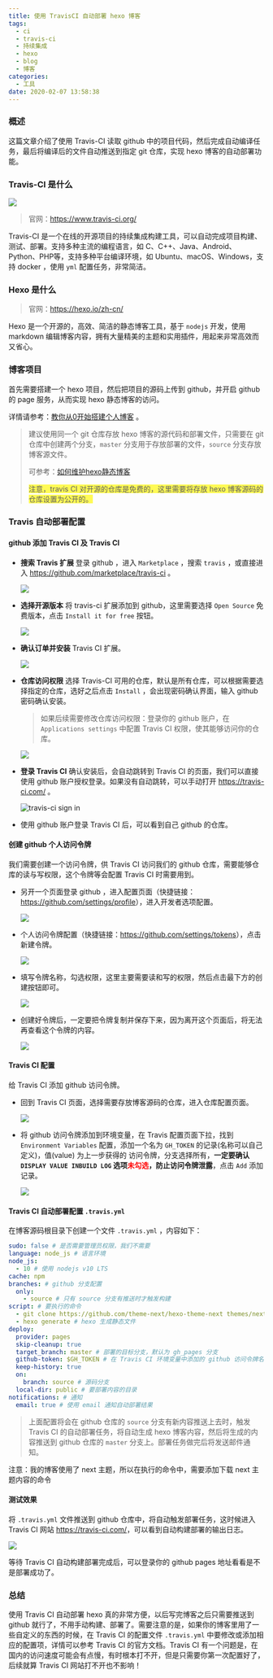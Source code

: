 ```yaml
---
title: 使用 TravisCI 自动部署 hexo 博客
tags:
  - ci
  - travis-ci
  - 持续集成
  - hexo
  - blog
  - 博客
categories:
  - 工具
date: 2020-02-07 13:58:38
---
```


### 概述

这篇文章介绍了使用 Travis-CI 读取 github 中的项目代码，然后完成自动编译任务，最后将编译后的文件自动推送到指定 git 仓库，实现 hexo 博客的自动部署功能。

### Travis-CI 是什么

![](https://blog-images.qiniu.wqf31415.xyz/travis_ci.jpeg)

> 官网：<https://www.travis-ci.org/> 

Travis-CI 是一个在线的开源项目的持续集成构建工具，可以自动完成项目构建、测试、部署。支持多种主流的编程语言，如 C、C++、Java、Android、Python、PHP等，支持多种平台编译环境，如 Ubuntu、macOS、Windows，支持 docker ，使用 `yml` 配置任务，非常简洁。



<!-- more -->



### Hexo 是什么

> 官网：<https://hexo.io/zh-cn/> 

Hexo 是一个开源的，高效、简洁的静态博客工具，基于 `nodejs` 开发，使用 markdown 编辑博客内容，拥有大量精美的主题和实用插件，用起来非常高效而又省心。

### 博客项目

首先需要搭建一个 hexo 项目，然后把项目的源码上传到 github，并开启 github 的 page 服务，从而实现 hexo 静态博客的访问。

详情请参考：<a href="/2017/02/22/教你从0开始搭建个人博客/" target="_blank">教你从0开始搭建个人博客</a> 。

> 建议使用同一个 git 仓库存放 hexo 博客的源代码和部署文件，只需要在 git 仓库中创建两个分支，`master` 分支用于存放部署的文件，`source` 分支存放博客源文件。
>
> 可参考：<a href="/2017/02/11/如何维护hexo静态博客/" target="_blank">如何维护hexo静态博客</a> 
>
> <span style="background:#fffa55">注意，travis CI 对开源的仓库是免费的，这里需要将存放 hexo 博客源码的仓库设置为公开的。

### Travis 自动部署配置

#### github 添加 Travis CI 及 Travis CI 

- **搜索 Travis 扩展** 登录 github ，进入 `Marketplace` ，搜索 `travis` ，或直接进入 <https://github.com/marketplace/travis-ci> 。

  ![](https://blog-images.qiniu.wqf31415.xyz/github_extend_travis.png)

- **选择开源版本** 将 travis-ci 扩展添加到 github，这里需要选择 `Open Source` 免费版本，点击 `Install it for free` 按钮。

  ![](https://blog-images.qiniu.wqf31415.xyz/github_install_travis_ci.png)

- **确认订单并安装** Travis CI 扩展。

  ![](https://blog-images.qiniu.wqf31415.xyz/github_install_travis_ci_complete.png)

- **仓库访问权限** 选择 Travis-CI 可用的仓库，默认是所有仓库，可以根据需要选择指定的仓库，选好之后点击 `Install` ，会出现密码确认界面，输入 github 密码确认安装。

  > 如果后续需要修改仓库访问权限：登录你的 github 账户，在 `Applications settings` 中配置 Travis CI 权限，使其能够访问你的仓库。

  ![](https://blog-images.qiniu.wqf31415.xyz/github_install_travis_ci_select_repo.png)

- **登录 Travis CI** 确认安装后，会自动跳转到 Travis CI 的页面，我们可以直接使用 github 账户授权登录。如果没有自动跳转，可以手动打开 <https://travis-ci.com/> 。

  ![travis-ci sign in](https://blog-images.qiniu.wqf31415.xyz/travis_ci_sign_in.png)

- 使用 github 账户登录 Travis CI 后，可以看到自己 github 的仓库。

  

#### 创建 github 个人访问令牌

我们需要创建一个访问令牌，供 Travis CI 访问我们的 github 仓库，需要能够仓库的读与写权限，这个令牌等会配置 Travis CI 时需要用到。

- 另开一个页面登录 github ，进入配置页面（快捷链接：<https://github.com/settings/profile>），进入开发者选项配置。

  ![](https://blog-images.qiniu.wqf31415.xyz/github_developer_settings.png)

- 个人访问令牌配置（快捷链接：<https://github.com/settings/tokens>），点击新建令牌。

  ![](https://blog-images.qiniu.wqf31415.xyz/github_personal_access_tokens.png)

- 填写令牌名称，勾选权限，这里主要需要读和写的权限，然后点击最下方的创建按钮即可。

  ![](https://blog-images.qiniu.wqf31415.xyz/github_travis_ci_token.png)

- 创建好令牌后，一定要把令牌复制并保存下来，因为离开这个页面后，将无法再查看这个令牌的内容。

  ![](https://blog-images.qiniu.wqf31415.xyz/github_travis_ci_token_content.png)

  

#### Travis CI 配置

给 Travis CI 添加 github 访问令牌。

- 回到 Travis CI 页面，选择需要存放博客源码的仓库，进入仓库配置页面。

  ![](https://blog-images.qiniu.wqf31415.xyz/travis_ci_settings.png)

- 将 github 访问令牌添加到环境变量，在 Travis 配置页面下拉，找到 `Environment Variables` 配置，添加一个名为 `GH_TOKEN` 的记录(名称可以自己定义)，值(value) 为上一步获得的 访问令牌，分支选择所有，**一定要确认 `DISPLAY VALUE INBUILD LOG` 选项<span style="color:red">未勾选</span>，防止访问令牌泄露**，点击 `Add` 添加记录。

  ![](https://blog-images.qiniu.wqf31415.xyz/travis_ci_add_github_token.png)

  

#### Travis CI 自动部署配置 `.travis.yml`

在博客源码根目录下创建一个文件 `.travis.yml` ，内容如下：

```yml
sudo: false # 是否需要管理员权限，我们不需要
language: node_js # 语言环境
node_js:
  - 10 # 使用 nodejs v10 LTS
cache: npm
branches: # github 分支配置
  only:
    - source # 只有 source 分支有推送时才触发构建
script: # 要执行的命令
  - git clone https://github.com/theme-next/hexo-theme-next themes/next ## 下载博客主题
  - hexo generate # hexo 生成静态文件
deploy:
  provider: pages
  skip-cleanup: true
  target_branch: master # 部署的目标分支，默认为 gh_pages 分支
  github-token: $GH_TOKEN # 在 Travis CI 环境变量中添加的 github 访问令牌名
  keep-history: true
  on:
    branch: source # 源码分支
  local-dir: public # 要部署内容的目录
notifications: # 通知
  email: true # 使用 email 通知自动部署结果
```

> 上面配置将会在 github 仓库的 `source` 分支有新内容推送上去时，触发 Travis CI 的自动部署任务，将自动生成 hexo 博客内容，然后将生成的内容推送到 github 仓库的 `master` 分支上。部署任务做完后将发送邮件通知。

注意：我的博客使用了 next 主题，所以在执行的命令中，需要添加下载 next 主题内容的命令



#### 测试效果

将 `.travis.yml` 文件推送到 github 仓库中，将自动触发部署任务，这时候进入 Travis CI 网站 <https://travis-ci.com/>，可以看到自动构建部署的输出日志。

![](https://blog-images.qiniu.wqf31415.xyz/travis_ci_build_log.png)

等待 Travis CI 自动构建部署完成后，可以登录你的 github pages 地址看看是不是部署成功了。



### 总结

使用 Travis CI 自动部署 hexo 真的非常方便，以后写完博客之后只需要推送到 github 就行了，不用手动构建、部署了。需要注意的是，如果你的博客里用了一些自定义的东西的时候，在 Travis CI 的配置文件 `.travis.yml` 中要修改或添加相应的配置项，详情可以参考 Travis CI 的官方文档。Travis CI 有一个问题是，在国内的访问速度可能会有点慢，有时根本打不开，但是只需要你第一次配置好了，后续就算 Travis CI 网站打不开也不影响！



